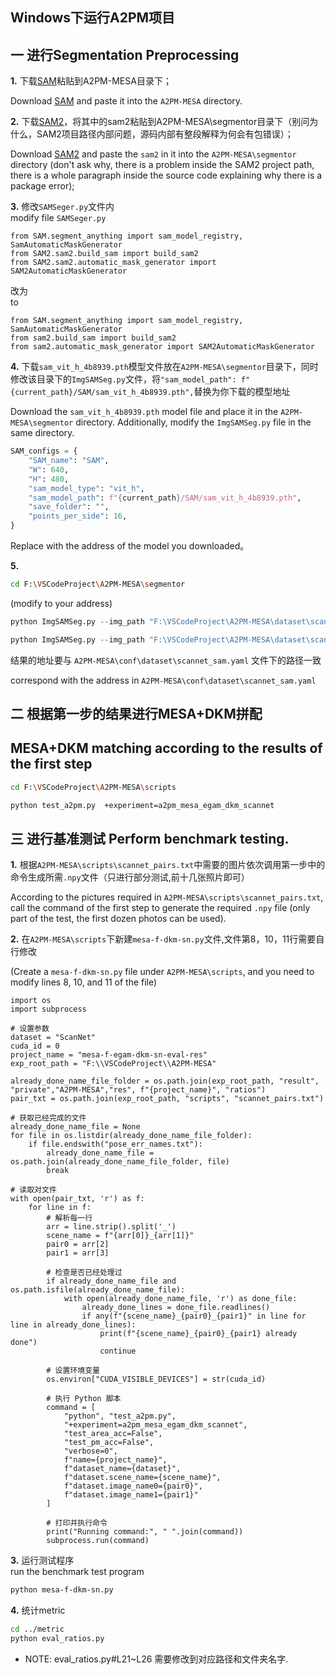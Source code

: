##                                           Windows下运行A2PM项目

## 一 进行Segmentation Preprocessing

**1.**
下载[SAM](https://github.com/facebookresearch/segment-anything)粘贴到A2PM-MESA目录下；

   Download [SAM](https://github.com/facebookresearch/segment-anything) and paste it into the `A2PM-MESA` directory.

**2.**
下载[SAM2](https://github.com/facebookresearch/sam2)，将其中的sam2粘贴到A2PM-MESA\segmentor目录下（别问为什么，SAM2项目路径内部问题，源码内部有整段解释为何会有包错误）；

Download [SAM2](https://github.com/facebookresearch/sam2) and paste the `sam2` in it into the `A2PM-MESA\segmentor` directory (don't ask why, there is a problem inside the SAM2 project path, there is a whole paragraph inside the source code explaining why there is a package error);

**3.**
修改`SAMSeger.py`文件内         
modify file `SAMSeger.py`  

```
from SAM.segment_anything import sam_model_registry, SamAutomaticMaskGenerator
from SAM2.sam2.build_sam import build_sam2
from SAM2.sam2.automatic_mask_generator import SAM2AutomaticMaskGenerator
```

改为    
to 

```
from SAM.segment_anything import sam_model_registry, SamAutomaticMaskGenerator
from sam2.build_sam import build_sam2
from sam2.automatic_mask_generator import SAM2AutomaticMaskGenerator
```

**4.**
下载`sam_vit_h_4b8939.pth`模型文件放在`A2PM-MESA\segmentor`目录下，同时修改该目录下的`ImgSAMSeg.py`文件，将`"sam_model_path": f"{current_path}/SAM/sam_vit_h_4b8939.pth",`替换为你下载的模型地址

  Download the `sam_vit_h_4b8939.pth` model file and place it in the `A2PM-MESA\segmentor` directory. Additionally, modify the `ImgSAMSeg.py` file in the same directory.

```python
SAM_configs = {
    "SAM_name": "SAM",
    "W": 640,
    "H": 480,
    "sam_model_type": "vit_h",
    "sam_model_path": f"{current_path}/SAM/sam_vit_h_4b8939.pth",
    "save_folder": "",
    "points_per_side": 16,
}
```

Replace with the address of the model you downloaded。

**5.**

```bash
cd F:\VSCodeProject\A2PM-MESA\segmentor
```
(modify to your address)

```python
python ImgSAMSeg.py --img_path "F:\VSCodeProject\A2PM-MESA\dataset\scannet_test_1500\scene0720_00\color\180.jpg" --save_folder "F:\VSCodeProject\A2PM-MESA\result\private\SA2M\data\SAMRes\scene0720_00" --save_name "180"
```

```python
python ImgSAMSeg.py --img_path "F:\VSCodeProject\A2PM-MESA\dataset\scannet_test_1500\scene0720_00\color\300.jpg" --save_folder "F:\VSCodeProject\A2PM-MESA\result\private\SA2M\data\SAMRes\scene0720_00" --save_name "300"
```

结果的地址要与 `A2PM-MESA\conf\dataset\scannet_sam.yaml` 文件下的路径一致

correspond with the address in `A2PM-MESA\conf\dataset\scannet_sam.yaml`

## 二 根据第一步的结果进行MESA+DKM拼配

## MESA+DKM matching according to the results of the first step

```bash
cd F:\VSCodeProject\A2PM-MESA\scripts

python test_a2pm.py  +experiment=a2pm_mesa_egam_dkm_scannet
```

## 三 进行基准测试  Perform benchmark testing.

**1.**
根据`A2PM-MESA\scripts\scannet_pairs.txt`中需要的图片依次调用第一步中的命令生成所需`.npy`文件（只进行部分测试,前十几张照片即可）

   According to the pictures required in `A2PM-MESA\scripts\scannet_pairs.txt`, call the command of the first step to generate the required `.npy` file (only part of the test, the first dozen photos can be used).

**2.**
在`A2PM-MESA\scripts`下新建`mesa-f-dkm-sn.py`文件,文件第8，10，11行需要自行修改

  (Create a `mesa-f-dkm-sn.py` file under `A2PM-MESA\scripts`, and you need to modify lines 8, 10, and 11 of the file)

```
import os
import subprocess

# 设置参数
dataset = "ScanNet"
cuda_id = 0
project_name = "mesa-f-egam-dkm-sn-eval-res"
exp_root_path = "F:\\VSCodeProject\\A2PM-MESA"

already_done_name_file_folder = os.path.join(exp_root_path, "result", "private","A2PM-MESA","res", f"{project_name}", "ratios")
pair_txt = os.path.join(exp_root_path, "scripts", "scannet_pairs.txt")

# 获取已经完成的文件
already_done_name_file = None
for file in os.listdir(already_done_name_file_folder):
    if file.endswith("pose_err_names.txt"):
        already_done_name_file = os.path.join(already_done_name_file_folder, file)
        break

# 读取对文件
with open(pair_txt, 'r') as f:
    for line in f:
        # 解析每一行
        arr = line.strip().split('_')
        scene_name = f"{arr[0]}_{arr[1]}"
        pair0 = arr[2]
        pair1 = arr[3]

        # 检查是否已经处理过
        if already_done_name_file and os.path.isfile(already_done_name_file):
            with open(already_done_name_file, 'r') as done_file:
                already_done_lines = done_file.readlines()
                if any(f"{scene_name}_{pair0}_{pair1}" in line for line in already_done_lines):
                    print(f"{scene_name}_{pair0}_{pair1} already done")
                    continue

        # 设置环境变量
        os.environ["CUDA_VISIBLE_DEVICES"] = str(cuda_id)

        # 执行 Python 脚本
        command = [
            "python", "test_a2pm.py",
            "+experiment=a2pm_mesa_egam_dkm_scannet",
            "test_area_acc=False",
            "test_pm_acc=False",
            "verbose=0",
            f"name={project_name}",
            f"dataset_name={dataset}",
            f"dataset.scene_name={scene_name}",
            f"dataset.image_name0={pair0}",
            f"dataset.image_name1={pair1}"
        ]
        
        # 打印并执行命令
        print("Running command:", " ".join(command))
        subprocess.run(command)
```

**3.**
运行测试程序  
run the benchmark test program

```bash
python mesa-f-dkm-sn.py
```

**4.**
统计metric

```bash
cd ../metric
python eval_ratios.py
```
- NOTE: eval_ratios.py#L21~L26 需要修改到对应路径和文件夹名字.

